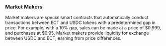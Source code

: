 ### Market Makers

Market makers are special smart contracts that automatically conduct transactions between ECT and USDC tokens with a predetermined gap in price. For example, with a 10% gap, sales can be made at a price of $0.999, and purchases at $0.95. Market makers provide liquidity for exchange between USDC and ECT, earning from price differences.
